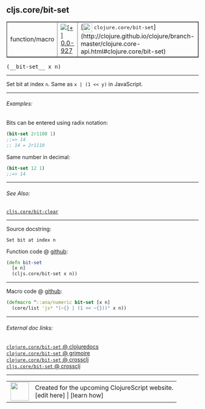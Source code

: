 ## cljs.core/bit-set



 <table border="1">
<tr>
<td>function/macro</td>
<td><a href="https://github.com/cljsinfo/cljs-api-docs/tree/0.0-927"><img valign="middle" alt="[+] 0.0-927" title="Added in 0.0-927" src="https://img.shields.io/badge/+-0.0--927-lightgrey.svg"></a> </td>
<td>
[<img height="24px" valign="middle" src="http://i.imgur.com/1GjPKvB.png"> <samp>clojure.core/bit-set</samp>](http://clojure.github.io/clojure/branch-master/clojure.core-api.html#clojure.core/bit-set)
</td>
</tr>
</table>


 <samp>
(__bit-set__ x n)<br>
</samp>

---

Set bit at index `n`.  Same as `x | (1 << y)` in JavaScript.



---

###### Examples:

Bits can be entered using radix notation:

```clj
(bit-set 2r1100 1)
;;=> 14
;; 14 = 2r1110
```

Same number in decimal:

```clj
(bit-set 12 1)
;;=> 14
```



---

###### See Also:

[`cljs.core/bit-clear`](../cljs.core/bit-clear.md)<br>

---


Source docstring:

```
Set bit at index n
```


Function code @ [github](https://github.com/clojure/clojurescript/blob/r3196/src/cljs/cljs/core.cljs#L2387-L2390):

```clj
(defn bit-set
  [x n]
  (cljs.core/bit-set x n))
```

<!--
Repo - tag - source tree - lines:

 <pre>
clojurescript @ r3196
└── src
    └── cljs
        └── cljs
            └── <ins>[core.cljs:2387-2390](https://github.com/clojure/clojurescript/blob/r3196/src/cljs/cljs/core.cljs#L2387-L2390)</ins>
</pre>

-->

---

Macro code @ [github](https://github.com/clojure/clojurescript/blob/r3196/src/clj/cljs/core.clj#L605-L606):

```clj
(defmacro ^::ana/numeric bit-set [x n]
  (core/list 'js* "(~{} | (1 << ~{}))" x n))
```

<!--
Repo - tag - source tree - lines:

 <pre>
clojurescript @ r3196
└── src
    └── clj
        └── cljs
            └── <ins>[core.clj:605-606](https://github.com/clojure/clojurescript/blob/r3196/src/clj/cljs/core.clj#L605-L606)</ins>
</pre>
-->

---


###### External doc links:

[`clojure.core/bit-set` @ clojuredocs](http://clojuredocs.org/clojure.core/bit-set)<br>
[`clojure.core/bit-set` @ grimoire](http://conj.io/store/v1/org.clojure/clojure/1.7.0-beta3/clj/clojure.core/bit-set/)<br>
[`clojure.core/bit-set` @ crossclj](http://crossclj.info/fun/clojure.core/bit-set.html)<br>
[`cljs.core/bit-set` @ crossclj](http://crossclj.info/fun/cljs.core.cljs/bit-set.html)<br>

---

 <table>
<tr><td>
<img valign="middle" align="right" width="48px" src="http://i.imgur.com/Hi20huC.png">
</td><td>
Created for the upcoming ClojureScript website.<br>
[edit here] | [learn how]
</td></tr></table>

[edit here]:https://github.com/cljsinfo/cljs-api-docs/blob/master/cljsdoc/cljs.core/bit-set.cljsdoc
[learn how]:https://github.com/cljsinfo/cljs-api-docs/wiki/cljsdoc-files

<!--

This information was too distracting to show to readers, but I'll leave it
commented here since it is helpful to:

- pretty-print the data used to generate this document
- and show how to retrieve that data



The API data for this symbol:

```clj
{:description "Set bit at index `n`.  Same as `x | (1 << y)` in JavaScript.",
 :ns "cljs.core",
 :name "bit-set",
 :signature ["[x n]"],
 :history [["+" "0.0-927"]],
 :type "function/macro",
 :related ["cljs.core/bit-clear"],
 :full-name-encode "cljs.core/bit-set",
 :source {:code "(defn bit-set\n  [x n]\n  (cljs.core/bit-set x n))",
          :title "Function code",
          :repo "clojurescript",
          :tag "r3196",
          :filename "src/cljs/cljs/core.cljs",
          :lines [2387 2390]},
 :extra-sources [{:code "(defmacro ^::ana/numeric bit-set [x n]\n  (core/list 'js* \"(~{} | (1 << ~{}))\" x n))",
                  :title "Macro code",
                  :repo "clojurescript",
                  :tag "r3196",
                  :filename "src/clj/cljs/core.clj",
                  :lines [605 606]}],
 :examples [{:id "6a8a49",
             :content "Bits can be entered using radix notation:\n\n```clj\n(bit-set 2r1100 1)\n;;=> 14\n;; 14 = 2r1110\n```\n\nSame number in decimal:\n\n```clj\n(bit-set 12 1)\n;;=> 14\n```"}],
 :full-name "cljs.core/bit-set",
 :clj-symbol "clojure.core/bit-set",
 :docstring "Set bit at index n"}

```

Retrieve the API data for this symbol:

```clj
;; from Clojure REPL
(require '[clojure.edn :as edn])
(-> (slurp "https://raw.githubusercontent.com/cljsinfo/cljs-api-docs/catalog/cljs-api.edn")
    (edn/read-string)
    (get-in [:symbols "cljs.core/bit-set"]))
```

-->
